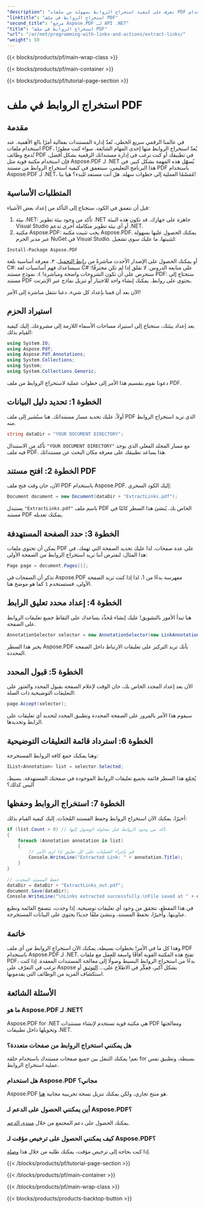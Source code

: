 ```yaml
---
"description": "تعرف على كيفية استخراج الروابط بسهولة من ملفات PDF باستخدام Aspose.PDF لـ .NET في هذا البرنامج التعليمي خطوة بخطوة."
"linktitle": "استخراج الروابط في ملف PDF"
"second_title": "مرجع Aspose.PDF لـ API .NET"
"title": "استخراج الروابط في ملف PDF"
"url": "/ar/net/programming-with-links-and-actions/extract-links/"
"weight": 50
---
```


{{< blocks/products/pf/main-wrap-class >}}

{{< blocks/products/pf/main-container >}}

{{< blocks/products/pf/tutorial-page-section >}}

# استخراج الروابط في ملف PDF

## مقدمة

في عالمنا الرقمي سريع الخطى، تُعدّ إدارة المستندات بفعالية أمرًا بالغ الأهمية. عند استخدام ملفات PDF، يُعدّ استخراج الروابط منها إحدى المهام الشائعة. سواء كنت مطورًا تُدمج وظائف PDF في تطبيقك أو كنت ترغب في إدارة مستنداتك الرقمية بشكل أفضل، فإن استخدام مكتبة قوية مثل Aspose.PDF لـ .NET يُسهّل هذه المهمة بشكل كبير. في هذا البرنامج التعليمي، سنتعمق في كيفية استخراج الروابط من مستند PDF باستخدام Aspose.PDF لـ .NET، مُقسّمًا العملية إلى خطوات سهلة. هل أنت مستعد للبدء؟ هيا بنا!

## المتطلبات الأساسية

قبل أن نتعمق في الكود، ستحتاج إلى التأكد من إعداد بعض الأشياء:

1. بيئة .NET: تأكد من وجود بيئة تطوير .NET جاهزة على جهازك. قد تكون هذه البيئة Visual Studio أو أي بيئة تطوير متكاملة أخرى تدعم .NET.
2. مكتبة Aspose.PDF: يجب تثبيت مكتبة Aspose.PDF. يمكنك الحصول عليها بسهولة عبر مدير الحزم NuGet في Visual Studio. لتثبيتها، ما عليك سوى تشغيل:
```
Install-Package Aspose.PDF
```
   أو يمكنك الحصول على الإصدار الأحدث مباشرةً من [رابط التحميل](https://releases.aspose.com/pdf/net/).
٣. معرفة أساسية بلغة C#: سيساعدك فهم أساسيات لغة C# على متابعة الدروس. لا تقلق إذا لم تكن محترفًا؛ سنحرص على أن تكون الشروحات واضحة ومباشرة!
٤. نموذج مستند PDF: ستحتاج إلى مستند PDF يحتوي على روابط. يمكنك إنشاء واحد للاختبار أو تنزيل نماذج عبر الإنترنت.

الآن بعد أن قمنا بإعداد كل شيء، دعنا ننتقل مباشرة إلى الأمر!

## استيراد الحزم

بعد إعداد بيئتك، ستحتاج إلى استيراد مساحات الأسماء اللازمة إلى مشروعك. إليك كيفية القيام بذلك:

```csharp
using System.IO;
using Aspose.Pdf;
using Aspose.Pdf.Annotations;
using System.Collections;
using System;
using System.Collections.Generic;
```

دعونا نقوم بتقسيم هذا الأمر إلى خطوات عملية لاستخراج الروابط من ملف PDF.

## الخطوة 1: تحديد دليل البيانات

أولاً، عليك تحديد مسار مستنداتك. هنا ستُشير إلى ملف PDF الذي تريد استخراج الروابط منه. 

```csharp
string dataDir = "YOUR DOCUMENT DIRECTORY";
```

تأكد من الاستبدال `"YOUR DOCUMENT DIRECTORY"` مع مسار المجلد الفعلي الذي يوجد فيه ملف PDF. هذا يساعد تطبيقك على معرفة مكان البحث عن مستنداتك.

## الخطوة 2: افتح مستند PDF

الآن، حان وقت فتح ملف PDF باستخدام Aspose.PDF. إليك الكود السحري:

```csharp
Document document = new Document(dataDir + "ExtractLinks.pdf");
```

يستبدل `"ExtractLinks.pdf"` باسم ملف PDF الخاص بك. يُنشئ هذا السطر كائنًا في مستند PDF يمكنك تعديله.

## الخطوة 3: حدد الصفحة المستهدفة

يمكن أن تحتوي ملفات PDF على عدة صفحات، لذا عليك تحديد الصفحة التي تهمك. في هذا المثال، لنفترض أننا نريد استخراج الروابط من الصفحة الأولى:

```csharp
Page page = document.Pages[1];
```

تذكر أن الصفحات في Aspose.PDF مفهرسة بدءًا من 1، لذا إذا كنت تريد الصفحة الأولى، فستستخدم `1` كما هو موضح هنا.

## الخطوة 4: إعداد محدد تعليق الرابط

هنا تبدأ الأمور بالتشويق! عليك إنشاء مُحدِّد يساعدك على التقاط جميع تعليقات الروابط على الصفحة.

```csharp
AnnotationSelector selector = new AnnotationSelector(new LinkAnnotation(page, Aspose.Pdf.Rectangle.Trivial));
```

يخبر هذا السطر Aspose.PDF بأنك تريد التركيز على تعليقات الارتباط داخل الصفحة المحددة.

## الخطوة 5: قبول المحدد

الآن بعد إعداد المحدد الخاص بك، حان الوقت لإعلام الصفحة بقبول المحدد والعثور على التعليقات التوضيحية ذات الصلة:

```csharp
page.Accept(selector);
```

سيقوم هذا الأمر بالمرور على الصفحة المحددة وتطبيق المحدد لتحديد أي تعليقات على الرابط وتحديدها.

## الخطوة 6: استرداد قائمة التعليقات التوضيحية

وهنا يمكنك جمع كافة الروابط المستخرجة:

```csharp
IList<Annotation> list = selector.Selected;
```

يُجمّع هذا السطر قائمة بجميع تعليقات الروابط الموجودة في صفحتك المستهدفة. بسيط، أليس كذلك؟

## الخطوة 7: استخراج الروابط وحفظها

أخيرًا، يمكنك الآن استخراج الروابط وحفظ المستند المُحدّث. إليك كيفية القيام بذلك:

```csharp
if (list.Count > 0) // تأكد من وجود الروابط قبل محاولة الوصول إليها
{
    foreach (Annotation annotation in list)
    {
        // قم بإجراء العمليات على كل تعليق إذا لزم الأمر
        Console.WriteLine("Extracted Link: " + annotation.Title);
    }
}

// حفظ المستند المحدث
dataDir = dataDir + "ExtractLinks_out.pdf";
document.Save(dataDir);
Console.WriteLine("\nLinks extracted successfully.\nFile saved at " + dataDir);
```

في هذا المقطع، نتحقق من وجود أي تعليقات توضيحية. إذا وجدت، نتصفح القائمة ونطبع عناوينها. وأخيرًا، نحفظ المستند، وننشئ ملفًا جديدًا يحتوي على البيانات المستخرجة.

## خاتمة

وهذا كل ما في الأمر! بخطوات بسيطة، يمكنك الآن استخراج الروابط من أي ملف PDF باستخدام Aspose.PDF لـ .NET. تفتح هذه المكتبة القوية آفاقًا واسعة للعمل مع ملفات PDF، بدءًا من استخراج الروابط البسيط وصولًا إلى معالجة المستندات المعقدة. إذا كنت ترغب في التعرّف على Aspose بشكل أكبر، ففكّر في الاطلاع على... [التوثيق](https://reference.aspose.com/pdf/net/) أو استكشاف المزيد من الوظائف التي يقدمونها.

## الأسئلة الشائعة

### ما هو Aspose.PDF لـ .NET؟
Aspose.PDF for .NET هي مكتبة قوية تستخدم لإنشاء مستندات PDF ومعالجتها وتحويلها داخل تطبيقات .NET.

### هل يمكنني استخراج الروابط من صفحات متعددة؟
نعم! يمكنك التنقل بين جميع صفحات مستندك باستخدام حلقة for بسيطة، وتطبيق نفس عملية استخراج الروابط.

### هل استخدام Aspose.PDF مجاني؟
Aspose.PDF هو منتج تجاري، ولكن يمكنك تنزيل نسخة تجريبية مجانية [هنا](https://releases.aspose.com/).

### أين يمكنني الحصول على الدعم لـ Aspose.PDF؟
يمكنك الحصول على دعم المجتمع من خلال [منتدى الدعم](https://forum.aspose.com/c/pdf/10).

### كيف يمكنني الحصول على ترخيص مؤقت لـ Aspose.PDF؟
إذا كنت بحاجة إلى ترخيص مؤقت، يمكنك طلبه من خلال هذا [وصلة](https://purchase.aspose.com/temporary-license/).

{{< /blocks/products/pf/tutorial-page-section >}}

{{< /blocks/products/pf/main-container >}}

{{< /blocks/products/pf/main-wrap-class >}}

{{< blocks/products/products-backtop-button >}}